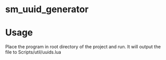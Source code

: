 # sm_uuid_generator
# Usage
Place the program in root directory of the project and run.
It will output the file to Scripts/util/uuids.lua
